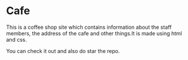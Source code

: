 # Cafe
This is a coffee shop site which contains information about the staff members, the address of the cafe and other things.It is made using html and css.

You can check it out and also do star the repo.
